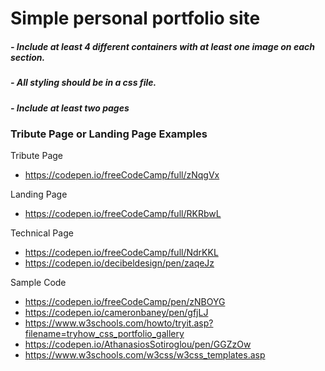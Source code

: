 # Simple personal portfolio site

##### - Include at least 4 different containers with at least one image on each section.
##### - All styling should be in a css file.
##### - Include at least two pages

### Tribute Page or Landing Page Examples

Tribute Page
- https://codepen.io/freeCodeCamp/full/zNqgVx

Landing Page
- https://codepen.io/freeCodeCamp/full/RKRbwL

Technical Page
- https://codepen.io/freeCodeCamp/full/NdrKKL
- https://codepen.io/decibeldesign/pen/zaqeJz

Sample Code

- https://codepen.io/freeCodeCamp/pen/zNBOYG
- https://codepen.io/cameronbaney/pen/gfjLJ
- https://www.w3schools.com/howto/tryit.asp?filename=tryhow_css_portfolio_gallery
- https://codepen.io/AthanasiosSotiroglou/pen/GGZzOw
- https://www.w3schools.com/w3css/w3css_templates.asp
